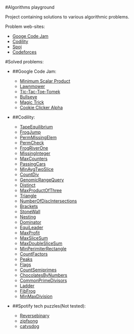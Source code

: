 #Algorithms playground

Project containing solutions to various algorithmic problems.

Problem web-sites:

* [Googe Code Jam](http://code.google.com/codejam/)
* [Codility](https://codility.com/train/)
* [Spoj](http://www.spoj.com/)
* [Codeforces](http://codeforces.com/)

#Solved problems:


* ##Google Code Jam:
    * [Minimum Scalar Product](http://code.google.com/codejam/contest/32016/dashboard#s=p0)
    * [Lawnmower](https://code.google.com/codejam/contest/2270488/dashboard#s=p1)
    * [Tic-Tac-Toe-Tomek](https://code.google.com/codejam/contest/2270488/dashboard#s=p0&a=0)
    * [Bullseye](http://code.google.com/codejam/contest/2418487/dashboard#s=p0&a=0)
    * [Magic Trick](https://code.google.com/codejam/contest/2974486/dashboard#s=p0)
    * [Cookie Clicker Alpha](https://code.google.com/codejam/contest/2974486/dashboard#s=p1)
    
* ##Codility:
    * [TapeEquilibrium ](https://codility.com/demo/take-sample-test/tape_equilibrium)
    * [FrogJump](https://codility.com/demo/take-sample-test/frog_jmp)
    * [PermMissingElem](https://codility.com/demo/take-sample-test/perm_missing_elem)
    * [PermCheck](https://codility.com/demo/take-sample-test/perm_check)
    * [FrogRiverOne](https://codility.com/demo/take-sample-test/frog_river_one)
    * [MissingInteger](https://codility.com/demo/take-sample-test/missing_integer)
    * [MaxCounters](https://codility.com/demo/take-sample-test/max_counters)
    * [PassingCars](https://codility.com/demo/take-sample-test/passing_cars)
    * [MinAvgTwoSlice](https://codility.com/demo/take-sample-test/min_avg_two_slice)
    * [CountDiv](https://codility.com/demo/take-sample-test/count_div)
    * [GenomicRangeQuery](https://codility.com/demo/take-sample-test/genomic_range_query)
    * [Distinct](https://codility.com/demo/take-sample-test/distinct)
    * [MaxProductOfThree](https://codility.com/demo/take-sample-test/max_product_of_three)
    * [Triangle](https://codility.com/demo/take-sample-test/triangle)
    * [NumberOfDiscIntersections](https://codility.com/demo/take-sample-test/number_of_disc_intersections)
    * [Brackets](https://codility.com/demo/take-sample-test/brackets)
    * [StoneWall](https://codility.com/demo/take-sample-test/stone_wall)
    * [Nesting](https://codility.com/demo/take-sample-test/nesting)
    * [Dominator](https://codility.com/demo/take-sample-test/dominator)
    * [EquiLeader](https://codility.com/demo/take-sample-test/equi_leader)
    * [MaxProfit](https://codility.com/demo/take-sample-test/max_profit)
    * [MaxSliceSum](https://codility.com/demo/take-sample-test/max_slice_sum)
    * [MaxDoubleSliceSum](https://codility.com/demo/take-sample-test/max_double_slice_sum)
    * [MinPerimiterRectangle](https://codility.com/demo/take-sample-test/min_perimeter_rectangle)
    * [CountFactors](https://codility.com/demo/take-sample-test/count_factors)
	* [Peaks](https://codility.com/demo/take-sample-test/peaks)
	* [Flags](https://codility.com/demo/take-sample-test/flags)
	* [CountSemiprimes](https://codility.com/demo/take-sample-test/count_semiprimes)
	* [ChocolatesByNumbers](https://codility.com/demo/take-sample-test/chocolates_by_numbers)
	* [CommonPrimeDivisors](https://codility.com/demo/take-sample-test/common_prime_divisors)
	* [Ladder](https://codility.com/demo/take-sample-test/ladder)
	* [FibFrog ](https://codility.com/demo/take-sample-test/fib_frog)
	* [MinMaxDivision](https://codility.com/demo/take-sample-test/min_max_division)
		
* ##Spotify tech puzzles(Not tested):
	* [Reversebinary](https://labs.spotify.com/puzzles/)
	* [zipfsong](https://labs.spotify.com/puzzles/)
	* [catvsdog](https://labs.spotify.com/puzzles/)
